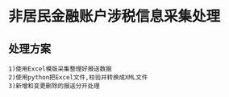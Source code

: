 # 非居民金融账户涉税信息采集处理

## 处理方案
    1)使用Excel模版采集整理好报送数据
    2)使用python把Excel文件,校验并转换成XML文件
    3)新增和变更删除的报送分开处理
